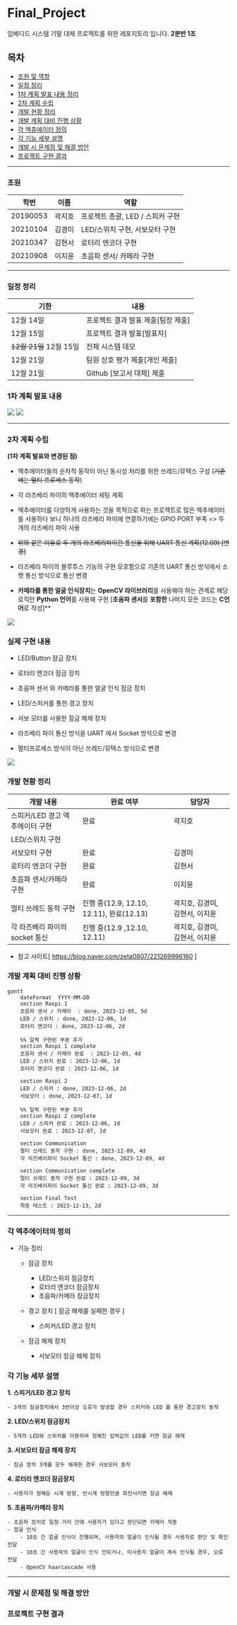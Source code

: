 # Final_Project
임베디드 시스템 기말 대체 프로젝트를 위한 레포지토리 입니다. **2분반 1조**
## 목차
- [조원 및 역할](#조원)
- [일정 정리](#일정-정리)
- [1차 계획 발표 내용 정리](#1차-계획-발표-내용)
- [2차 계획 수립](#2차-계획-수립)
- [개발 현황 정리](#개발-현황-정리)
- [개발 계획 대비 진행 상황](#개발-계획-대비-진행-상황)
- [각 엑츄에이터 정의](#각-엑추에이터의-정의)
- [각 기능 세부 설명](#각-기능-세부-설명)
- [개발 시 문제점 및 해결 방안](#개발-시-문제점-및-해결-방안)
- [프로젝트 구현 결과](#프로젝트-구현-결과)


<hr>


###    조원

|학번|이름|역할|
|------|---|---|
|20190053|곽지호|프로젝트 총괄, LED / 스피커 구현|
|20210104|김경미|LED/스위치 구현, 서보모터 구현|
|20210347|김현서|로터리 엔코더 구현|
|20210908|이지윤|초음파 센서/ 카메라 구현|

<hr>

### 일정 정리
|기한|내용|
|------|---|
|12월 14일|프로젝트 결과 발표 제출[팀장 제출]|
|12월 15일|프로젝트 결과 발표[발표자]|
|~~12월 21일~~ 12월 15일|전체 시스템 데모|
|12월 21일|팀원 상호 평가 제출[개인 제출]|
|12월 21일|Github [보고서 대체] 제출|


### 1차 계획 발표 내용
<img src="/images/계획.png">
<img src="/images/일정.png">

<hr>

### 2차 계획 수립
**(1차 계획 발표와 변경된 점)**
- 엑추에이터들의 순차적 동작이 아닌 동시성 처리를 위한 쓰레드/뮤텍스 구성 (~~기존에는 멀티 프로세스 동작~~)


- 각 라즈베리 파이의 엑추에이터 세팅 계획
- 엑추에이터를 다양하게 사용하는 것을 목적으로 하는 프로젝트로 많은 엑추에이터를 사용하다 보니 하나의 라즈베리 파이에 연결하기에는 GPIO PORT 부족 => 두 개의 라즈베리 파이 사용


- ~~위와 같은 이유로 두 개의 라즈베리파이간 통신을 위해 UART 통신 계획(12.09) [변경]~~
- 라즈베리 파이의 블루투스 기능의 구현 모호함으로 기존의 UART 통신 방식에서 소켓 통신 방식으로 통신 변경

- **카메라를 통한 얼굴 인식장치**는 **OpenCV 라이브러리**를 사용해야 하는 관계로 해당 로직만 **Python 언어**를 사용해 구현 [**초음파 센서**를 **포함한** 나머지 모든 코드는 **C언어**로 작성]**

<img src="/images/라즈베리파이_예제.png">

### 실제 구현 내용

- LED/Button 잠금 장치
- 로터리 엔코더 잠금 장치
- 초음파 센서 와 카메라를 통한 얼굴 인식 잠금 장치
- LED/스피커를 통한 경고 장치
- 서보 모터를 사용한 잠금 해제 장치

- 라즈베리 파이 통신 방식을 UART 에서 Socket 방식으로 변경
- 멀티프로세스 방식이 아닌 쓰레드/뮤텍스 방식으로 변경

<img src="/images/라즈베리파이 최종 구성.png">


### 개발 현황 정리
|개발 내용|완료 여부|담당자|
|------|---|---|
|스피커/LED 경고 엑추에이터 구현|완료|곽지호|
|LED/스위치 구현||
|서보모터 구현|완료|김경미|
|로터리 엔코더 구현|완료|김현서|
|초음파 센서/카메라 구현|완료|이지윤|
|멀티 쓰레드 동작 구현|진행 중(12.9, 12.10, 12.11), 완료(12.13)|곽지호, 김경미, 김현서, 이지윤|
|각 라즈베리 파이의 socket 통신|진행 중(12.9 ,12.10, 12.11)|곽지호, 김경미, 김현서, 이지윤|
- 참고 사이트[ https://blog.naver.com/zeta0807/221269996160 ]

### 개발 계획 대비 진행 상황
```mermaid
gantt
    dateFormat  YYYY-MM-DD
    section Raspi 1
    초음파 센서 / 카메라  : done, 2023-12-05, 5d
    LED / 스위치 : done, 2023-12-06, 1d
    로터리 엔코더 : done, 2023-12-06, 2d

    %% 일찍 구현된 부분 추가
    section Raspi 1 complete
    초음파 센서 / 카메라 완료  : 2023-12-05, 4d
    LED / 스위치 완료 : 2023-12-06, 1d
    로터리 엔코더 완료 : 2023-12-06, 1d

    section Raspi 2
    LED / 스피커 : done, 2023-12-06, 2d
    서보모터 : done, 2023-12-07, 1d

    %% 일찍 구현된 부분 추가
    section Raspi 2 complete
    LED / 스피커 완료 : 2023-12-06, 1d
    서보모터 완료 : 2023-12-07, 1d

    section Communication
    멀티 쓰레드 동작 구현 : done, 2023-12-09, 4d
    각 라즈베리파이 Socket 통신 : done, 2023-12-09, 4d

    section Communication complete
    멀티 쓰레드 동작 구현 완료 : 2023-12-09, 3d
    각 라즈베리파이 Socket 통신 완료 : 2023-12-09, 3d

    section Final Test
    최종 테스트 : 2023-12-13, 2d
```

<hr>


### 각 엑추에이터의 정의
- 기능 정리
	- 잠금 장치
		- LED/스위치 잠금장치
		- 로터리 엔코더 잠금장치
		- 초음파/카메라 잠금장치

	- 경고 장치 [ 잠금 해제를 실패한 경우 ]
		- 스피커/LED 경고 장치
		
	- 잠금 해제 장치
		- 서보모터 장금 해제 장치
		
### 각 기능 세부 설명	

**1. 스피거/LED 경고 장치**

	- 3개의 잠금창치에서 3번이상 오류가 발생할 경우 스피커와 LED 를 통한 경고장치 동작
	
**2. LED/스위치 잠금장치**

	- 5개의 LED와 스위치를 이용하여 정해진 입력값의 LED를 키면 잠금 해제
**3. 서보모터 잠금 해제 장치**

	- 잠금 장치 3개를 모두 해제한 경우 서보모터 동작	
**4. 로터리 엔코더 잠금장치**

	- 사용자가 정해둔 시계 방향, 반시계 방향만큼 회전시키면 잠금 해제
**5. 초음파/카메라 장치**

   	- 초음파 장치로 일정 거리 안에 사용자가 있다고 판단되면 카메라 작동
   	- 얼굴 인식
   	  	- 10초 간 얼굴 인식이 진행되며, 사용자의 얼굴이 인식될 경우 사용자로 판단 및 확인 전달
   	  	- 10초 간 사용자의 얼굴이 인식 안되거나, 미사용자 얼굴이 계속 인식될 경우, 오류 전달
       	- OpenCV haarcascade 사용	

<hr>

### 개발 시 문제점 및 해결 방안


###   프로젝트 구현 결과
